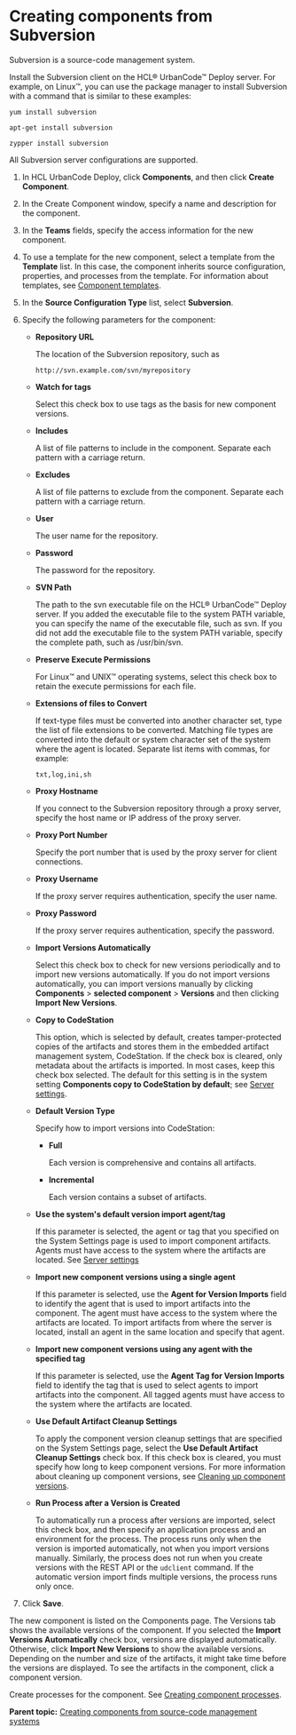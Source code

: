 # Creating components from Subversion

Subversion is a source-code management system.

Install the Subversion client on the HCL® UrbanCode™ Deploy server. For example, on Linux™, you can use the package manager to install Subversion with a command that is similar to these examples:

```
yum install subversion
```

```
apt-get install subversion
```

```
zypper install subversion
```

All Subversion server configurations are supported.

1.   In HCL UrbanCode Deploy, click **Components**, and then click **Create Component**. 
2.   In the Create Component window, specify a name and description for the component. 
3.  In the **Teams** fields, specify the access information for the new component.
4.  To use a template for the new component, select a template from the **Template** list. In this case, the component inherits source configuration, properties, and processes from the template. For information about templates, see [Component templates](comp_template.md).
5.   In the **Source Configuration Type** list, select **Subversion**. 
6.  Specify the following parameters for the component: 
    -   ****Repository URL****

        The location of the Subversion repository, such as

        ```
        http://svn.example.com/svn/myrepository
        ```

    -   ****Watch for tags****

        Select this check box to use tags as the basis for new component versions.

    -   ****Includes****

        A list of file patterns to include in the component. Separate each pattern with a carriage return.

    -   ****Excludes****

        A list of file patterns to exclude from the component. Separate each pattern with a carriage return.

    -   ****User****

        The user name for the repository.

    -   ****Password****

        The password for the repository.

    -   ****SVN Path****

        The path to the svn executable file on the HCL® UrbanCode™ Deploy server. If you added the executable file to the system PATH variable, you can specify the name of the executable file, such as svn. If you did not add the executable file to the system PATH variable, specify the complete path, such as /usr/bin/svn.

    -   ****Preserve Execute Permissions****

        For Linux™ and UNIX™ operating systems, select this check box to retain the execute permissions for each file.

    -   ****Extensions of files to Convert****

        If text-type files must be converted into another character set, type the list of file extensions to be converted. Matching file types are converted into the default or system character set of the system where the agent is located. Separate list items with commas, for example:

        ```
        txt,log,ini,sh
        ```

    -   ****Proxy Hostname****

        If you connect to the Subversion repository through a proxy server, specify the host name or IP address of the proxy server.

    -   ****Proxy Port Number****

        Specify the port number that is used by the proxy server for client connections.

    -   ****Proxy Username****

        If the proxy server requires authentication, specify the user name.

    -   ****Proxy Password****

        If the proxy server requires authentication, specify the password.

    -   ****Import Versions Automatically****

        Select this check box to check for new versions periodically and to import new versions automatically. If you do not import versions automatically, you can import versions manually by clicking **Components** \> **selected component** \> **Versions** and then clicking **Import New Versions**.

    -   ****Copy to CodeStation****

        This option, which is selected by default, creates tamper-protected copies of the artifacts and stores them in the embedded artifact management system, CodeStation. If the check box is cleared, only metadata about the artifacts is imported. In most cases, keep this check box selected. The default for this setting is in the system setting **Components copy to CodeStation by default**; see [Server settings](../../com.ibm.udeploy.admin.doc/topics/settings_system.md).

    -   ****Default Version Type****

        Specify how to import versions into CodeStation:

        -   ****Full****

            Each version is comprehensive and contains all artifacts.

        -   ****Incremental****

            Each version contains a subset of artifacts.

    -   ****Use the system's default version import agent/tag****

        If this parameter is selected, the agent or tag that you specified on the System Settings page is used to import component artifacts. Agents must have access to the system where the artifacts are located. See [Server settings](../../com.ibm.udeploy.admin.doc/topics/settings_system.md)

    -   ****Import new component versions using a single agent****

        If this parameter is selected, use the **Agent for Version Imports** field to identify the agent that is used to import artifacts into the component. The agent must have access to the system where the artifacts are located. To import artifacts from where the server is located, install an agent in the same location and specify that agent.

    -   ****Import new component versions using any agent with the specified tag****

        If this parameter is selected, use the **Agent Tag for Version Imports** field to identify the tag that is used to select agents to import artifacts into the component. All tagged agents must have access to the system where the artifacts are located.

    -   ****Use Default Artifact Cleanup Settings****

        To apply the component version cleanup settings that are specified on the System Settings page, select the **Use Default Artifact Cleanup Settings** check box. If this check box is cleared, you must specify how long to keep component versions. For more information about cleaning up component versions, see [Cleaning up component versions](settings_system_preview.md).

    -   ****Run Process after a Version is Created****

        To automatically run a process after versions are imported, select this check box, and then specify an application process and an environment for the process. The process runs only when the version is imported automatically, not when you import versions manually. Similarly, the process does not run when you create versions with the REST API or the `udclient` command. If the automatic version import finds multiple versions, the process runs only once.

7.  Click **Save**.

The new component is listed on the Components page. The Versions tab shows the available versions of the component. If you selected the **Import Versions Automatically** check box, versions are displayed automatically. Otherwise, click **Import New Versions** to show the available versions. Depending on the number and size of the artifacts, it might take time before the versions are displayed. To see the artifacts in the component, click a component version.

Create processes for the component. See [Creating component processes](comp_process_configure.md).

**Parent topic:** [Creating components from source-code management systems](../topics/comp_create_scm.md)

